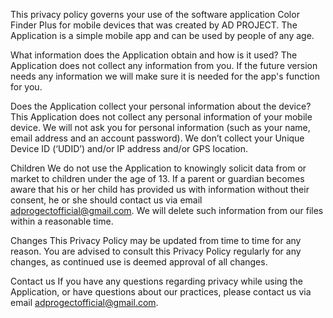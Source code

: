 This privacy policy governs your use of the software application Color Finder Plus for mobile devices that was created by AD PROJECT. The Application is a simple mobile app and can be used by people of any age.

What information does the Application obtain and how is it used? The Application does not collect any information from you. If the future version needs any information we will make sure it is needed for the app's function for you.

Does the Application collect your personal information about the device? This Application does not collect any personal information of your mobile device. We will not ask you for personal information (such as your name, email address and an account password). We don’t collect your Unique Device ID (‘UDID’) and/or IP address and/or GPS location.

Children We do not use the Application to knowingly solicit data from or market to children under the age of 13. If a parent or guardian becomes aware that his or her child has provided us with information without their consent, he or she should contact us via email adprogectofficial@gmail.com. We will delete such information from our files within a reasonable time.

Changes This Privacy Policy may be updated from time to time for any reason. You are advised to consult this Privacy Policy regularly for any changes, as continued use is deemed approval of all changes.

Contact us If you have any questions regarding privacy while using the Application, or have questions about our practices, please contact us via email adprogectofficial@gmail.com. 

